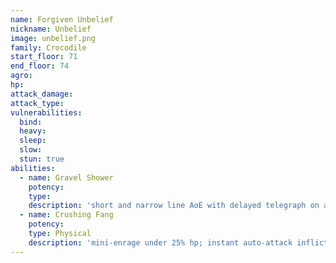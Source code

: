 ```yaml
---
name: Forgiven Unbelief
nickname: Unbelief
image: unbelief.png
family: Crocodile
start_floor: 71
end_floor: 74
agro: 
hp: 
attack_damage: 
attack_type: 
vulnerabilities:
  bind: 
  heavy: 
  sleep: 
  slow: 
  stun: true
abilities:
  - name: Gravel Shower
    potency: 
    type: 
    description: 'short and narrow line AoE with delayed telegraph on a random player - will chase until within casting range'
  - name: Crushing Fang
    potency: 
    type: Physical
    description: 'mini-enrage under 25% hp; instant auto-attack inflicting higher than normal damage'
---
```


